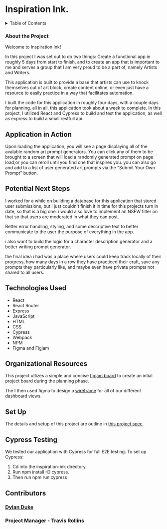 
# Inspiration Ink.

<details>
  <summary>Table of Contents</summary>
  <ol>
    <li><a href="#about-the-project">About the Project</a></li>
    <li><a href="#set-up">Set Up</a></li>
    <li><a href="#application-in-action">Application in Action</a></li>
    <li><a href="#contributors">Contributors</a></li>
    <li><a href="#technologies-used">Technologies Used</a></li>
    <li><a href="#organizational-resources">Organizational Resources</a></li>
    <li><a href="#cypress-testing">Cypress Testing</a></li>
  </ol>
</details>

### About the Project
Welcome to Inspiration Ink!

In this project I was set out to do two things: Create a functional app in roughly 5 days from start to finish, and to create an app that is important to me and serves a group that I am very proud to be a part of, namely Artists and Writers.

This application is built to provide a base that artists can use to knock themselves out of art block, create content online, or even just have a resource to easily practice in a way that facilitates automation.

I built the code for this application in roughly four days, with a couple days for planning. all in all, this application took about a week to complete. In this project, I utilized React and Cypress to build and test the application, as well as express to build a small restfull api.


## Application in Action

Upon loading the application, you will see a page displaying all of the avalable random art prompt generators.
You can click any of them to be brought to a screen that will load a randomly generated prompt on page load,or you can reroll until you find one that inspires you.
you can also go and add to a list of user generated art prompts via the "Submit Your Own Prompt" button.



 ## Potential Next Steps
 I worked for a while on building a database for this application that stored user submissions, but I just couldn't finish it in time for this projects turn in date, so that is a big one. i would also love to implement an NSFW filter on that so that users are moderated in what they can post.

 Better error handling, styling, and some descriptive text to better communicate to the user the purpose of everything in the app.

 i also want to build the logic for a character description generator and a better writing prompt generator.

 the final idea i had was a place where users could keep track locally of their progress, how many days in a row they have practiced their craft, save any prompts they particularly like, and maybe even have private prompts not shared to all users.
## Technologies Used

- React
- React Router
- Express
- JavaScript
- HTML
- CSS
- Cypress
- Webpack
- NPM
- Figma and Figjam

## Organizational Resources

This project utlizes a simple and concise [figjam board](https://www.figma.com/file/dgykmGcSugvLCJGqsawL1S/Inspiration-Ink?node-id=7%3A29) to create an intial project board during the planning phase.  

The I then used figma to design a [wireframe](https://www.figma.com/file/NwG0Kus2MMhyJsa1VHTEp3/Inspiration-Ink?node-id=1%3A2) for all of our different dashboard views. 

## Set Up
The details and setup of this project are outline in [this project spec](https://frontend.turing.edu/projects/module-3/showcase.html).

## Cypress Testing

We tested our application with Cypress for full E2E testing. To set up Cypress:
1. Cd into the inspiration-ink directory.
2. Run npm install -D cypress.
3. Then run npm run cypress

## Contributors

### [Dylan Duke](https://github.com/laytonmaes)

### Project Manager - Travis Rollins
